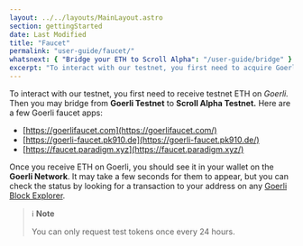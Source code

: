 ```yaml
---
layout: ../../layouts/MainLayout.astro
section: gettingStarted
date: Last Modified
title: "Faucet"
permalink: "user-guide/faucet/"
whatsnext: { "Bridge your ETH to Scroll Alpha": "/user-guide/bridge" }
excerpt: "To interact with our testnet, you first need to acquire Goerli ETH. There are a few Goerli faucet apps to get you started."
---
```


To interact with our testnet, you first need to receive testnet ETH on _Goerli._ Then you may bridge from **Goerli Testnet** to **Scroll Alpha Testnet.** Here are a few Goerli faucet apps:

- [https://goerlifaucet.com](https://goerlifaucet.com/)
- [https://goerli-faucet.pk910.de](https://goerli-faucet.pk910.de/)
- [https://faucet.paradigm.xyz](https://faucet.paradigm.xyz/)

Once you receive ETH on Goerli, you should see it in your wallet on the **Goerli Network**. It may take a few seconds for them to appear, but you can check the status by looking for a transaction to your address on any [Goerli Block Explorer](https://goerli.etherscan.io/).

> ℹ️ **Note**
>
> You can only request test tokens once every 24 hours.
